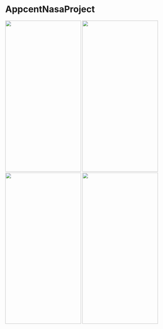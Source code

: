 # AppcentNasaProject


<p float="left">

<img src="https://user-images.githubusercontent.com/50170946/138940832-318a33bc-24a5-4433-9c90-fd091276cb9e.png" width="240" height="480"/>
<img src="https://user-images.githubusercontent.com/50170946/138940861-d6ebb551-b3df-409a-b41e-414f9a550f1b.png" width="240" height="480"/>
<img src="https://user-images.githubusercontent.com/50170946/138940879-a37efd3a-98a4-4920-8f97-8436b81a5327.png" width="240" height="480"/>
<img src="https://user-images.githubusercontent.com/50170946/138941739-06f4293a-6b02-4fe5-bad0-0fad15aee9d6.png" width="240" height="480"/>




</p>




